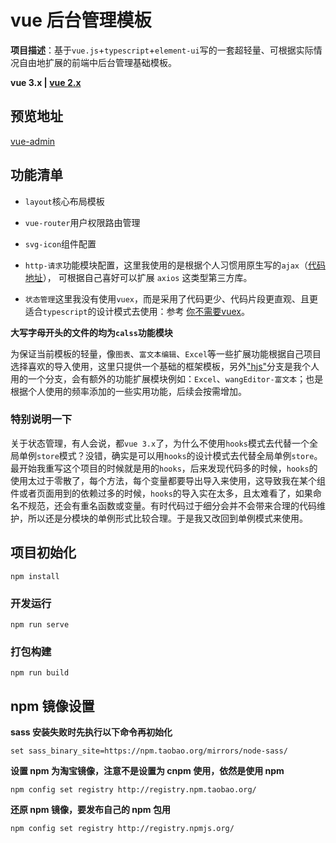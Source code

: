 # vue 后台管理模板

**项目描述**：基于`vue.js`+`typescript`+`element-ui`写的一套超轻量、可根据实际情况自由地扩展的前端中后台管理基础模板。

**vue 3.x | [vue 2.x](https://github.com/Hansen-hjs/vue-admin)**

## 预览地址

[vue-admin](https://huangjingsheng.gitee.io/hjs/vue3-admin/)

## 功能清单

* `layout`核心布局模板

* `vue-router`用户权限路由管理

* `svg-icon`组件配置

* `http-请求`功能模块配置，这里我使用的是根据个人习惯用原生写的`ajax`（[代码地址](https://github.com/Hansen-hjs/my-note/blob/master/JavaScript/js/ajax.js)）， 可根据自己喜好可以扩展 `axios` 这类型第三方库。

* `状态管理`这里我没有使用`vuex`，而是采用了代码更少、代码片段更直观、且更适合`typescript`的设计模式去使用：参考 [你不需要vuex](https://juejin.im/post/5d425a83f265da03d8719cb8)。

**大写字母开头的文件的均为`calss`功能模块**

为保证当前模板的轻量，像`图表`、`富文本编辑`、`Excel`等一些扩展功能根据自己项目选择喜欢的导入使用，这里只提供一个基础的框架模板，另外["hjs"](https://github.com/Hansen-hjs/vue-admin/tree/hjs)分支是我个人用的一个分支，会有额外的功能扩展模块例如：`Excel`、`wangEditor-富文本`；也是根据个人使用的频率添加的一些实用功能，后续会按需增加。

### 特别说明一下

关于状态管理，有人会说，都`vue 3.x`了，为什么不使用`hooks`模式去代替一个全局单例`store`模式？没错，确实是可以用`hooks`的设计模式去代替全局单例`store`。最开始我重写这个项目的时候就是用的`hooks`，后来发现代码多的时候，`hooks`的使用太过于零散了，每个方法，每个变量都要导出导入来使用，这导致我在某个组件或者页面用到的依赖过多的时候，`hooks`的导入实在太多，且太难看了，如果命名不规范，还会有重名函数或变量。有时代码过于细分会并不会带来合理的代码维护，所以还是分模块的单例形式比较合理。于是我又改回到单例模式来使用。

## 项目初始化

```
npm install
```
### 开发运行

```
npm run serve
```

### 打包构建

```
npm run build
```

## npm 镜像设置

**sass 安装失败时先执行以下命令再初始化**

```
set sass_binary_site=https://npm.taobao.org/mirrors/node-sass/
```

**设置 npm 为淘宝镜像，注意不是设置为 cnpm 使用，依然是使用 npm**

```
npm config set registry http://registry.npm.taobao.org/
```

**还原 npm 镜像，要发布自己的 npm 包用**

```
npm config set registry http://registry.npmjs.org/
```
